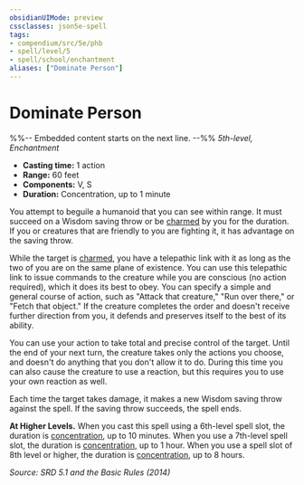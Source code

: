 ```yaml
---
obsidianUIMode: preview
cssclasses: json5e-spell
tags:
- compendium/src/5e/phb
- spell/level/5
- spell/school/enchantment
aliases: ["Dominate Person"]
---
```

# Dominate Person
%%-- Embedded content starts on the next line. --%%
*5th-level, Enchantment*  

- **Casting time:** 1 action
- **Range:** 60 feet
- **Components:** V, S
- **Duration:** Concentration, up to 1 minute

You attempt to beguile a humanoid that you can see within range. It must succeed on a Wisdom saving throw or be [charmed](rules/conditions.md#Charmed) by you for the duration. If you or creatures that are friendly to you are fighting it, it has advantage on the saving throw.

While the target is [charmed](rules/conditions.md#Charmed), you have a telepathic link with it as long as the two of you are on the same plane of existence. You can use this telepathic link to issue commands to the creature while you are conscious (no action required), which it does its best to obey. You can specify a simple and general course of action, such as "Attack that creature," "Run over there," or "Fetch that object." If the creature completes the order and doesn't receive further direction from you, it defends and preserves itself to the best of its ability.

You can use your action to take total and precise control of the target. Until the end of your next turn, the creature takes only the actions you choose, and doesn't do anything that you don't allow it to do. During this time you can also cause the creature to use a reaction, but this requires you to use your own reaction as well.

Each time the target takes damage, it makes a new Wisdom saving throw against the spell. If the saving throw succeeds, the spell ends.

**At Higher Levels.** When you cast this spell using a 6th-level spell slot, the duration is [concentration](rules/conditions.md#Concentration), up to 10 minutes. When you use a 7th-level spell slot, the duration is [concentration](rules/conditions.md#Concentration), up to 1 hour. When you use a spell slot of 8th level or higher, the duration is [concentration](rules/conditions.md#Concentration), up to 8 hours.

*Source: SRD 5.1 and the Basic Rules (2014)*